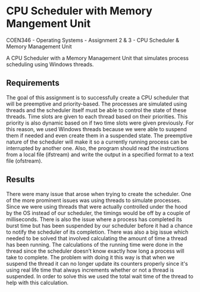 # CPU Scheduler with Memory Mangement Unit
COEN346 - Operating Systems - Assignment 2 & 3 - CPU Scheduler & Memory Management Unit

A CPU Scheduler with a Memory Management Unit that simulates process scheduling using Windows threads.

## Requirements
The goal of this assignment is to successfully create a CPU scheduler that will be preemptive and priority-based. The processes are simulated using threads and the scheduler itself must be able to control the state of these threads. Time slots are given to each thread based on their priorities. This priority is also dynamic based on if two time slots were given previously. For this reason, we used Windows threads because we were able to suspend them if needed and even create them in a suspended state. The preemptive nature of the scheduler will make it so a currently running process can be interrupted by another one. Also, the program should read the instructions from a local file (ifstream) and write the output in a specified format to a text file (ofstream).

## Results
There were many issue that arose when trying to create the scheduler. One of the more prominent issues was using threads to simulate processes. Since we were using threads that were actually controlled under the hood by the OS instead of our scheduler, the timings would be off by a couple of milliseconds. There is also the issue where a process has completed its burst time but has been suspended by our scheduler before it had a chance to notify the scheduler of its completion. There was also a big issue which needed to be solved that involved calculating the amount of time a thread has been running.  The calculations of the running time were done in the thread since the scheduler doesn’t know exactly how long a process will take to complete. The problem with doing it this way is that when we suspend the thread it can no longer update its counters properly since it's using real life time that always increments whether or not a thread is suspended. In order to solve this we used the total wait time of the thread to help with this calculation.

